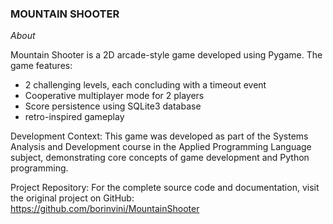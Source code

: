 ### MOUNTAIN SHOOTER ###

*About*

Mountain Shooter is a 2D arcade-style game developed using Pygame. The game features:

- 2 challenging levels, each concluding with a timeout event
- Cooperative multiplayer mode for 2 players
- Score persistence using SQLite3 database
- retro-inspired gameplay

Development Context:
This game was developed as part of the Systems Analysis and Development course in the Applied Programming Language subject, 
demonstrating core concepts of game development and Python programming.

Project Repository:
For the complete source code and documentation, visit the original project on GitHub:
https://github.com/borinvini/MountainShooter
